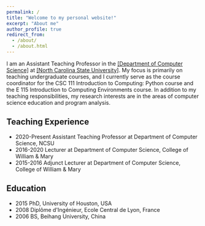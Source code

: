 ```yaml
---
permalink: /
title: "Welcome to my personal website!"
excerpt: "About me"
author_profile: true
redirect_from: 
  - /about/
  - /about.html
---
```


I am an Assistant Teaching Professor in the <a href="https://www.csc.ncsu.edu/">[Department of Computer Science]</a> at <a href="https://www.ncsu.edu/">[North Carolina State University]</a>. My focus is primarily on teaching undergraduate courses, and I currently serve as the course coordinator for the CSC 111 Introduction to Computing: Python course and the E 115 Introduction to Computing Environments course. In addition to my teaching responsibilities, my research interests are in the areas of computer science education and program analysis. 

<h2>Teaching Experience</h2>
<ul>
  <li>2020-Present Assistant Teaching Professor at Department of Computer Science, NCSU</li>
  <li>2016-2020 Lecturer at Department of Computer Science, College of William & Mary</li>
  <li>2015-2016 Adjunct Lecturer at Department of Computer Science, College of William & Mary</li>
</ul>


<h2>Education</h2>
<ul>
  <li>2015 PhD, University of Houston, USA</li>
  <li>2008 Diplôme d'Ingénieur, Ecole Central de Lyon, France</li>
  <li>2006 BS, Beihang University, China</li>
</ul>

